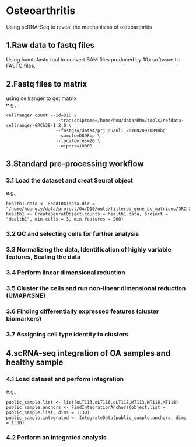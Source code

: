 # Osteoarthritis
Using scRNA-Seq to reveal the mechanisms of osteoarthritis
## 1.Raw data to fastq files
Using bamtofastq tool to convert BAM files produced by 10x software to FASTQ files.
## 2.Fastq files to matrix
using cellranger to get matrix <br>
e.g.,
```
cellranger count --id=D10 \
                   --transcriptome=/home/hou/data/RNA/tools/refdata-cellranger-GRCh38-1.2.0 \
                   --fastqs=/data4/prj_duanli_20180209/D898bp
                   --sample=D898bp \
                   --localcores=20 \
                   --uiport=10000 
```
## 3.Standard pre-processing workflow
### 3.1 Load the dataset and creat Seurat object
e.g.,
```
health1.data <- Read10X(data.dir = "/home/huangcy/data/project/OA/D10/outs/filtered_gene_bc_matrices/GRCh38/")
health1 <- CreateSeuratObject(counts = health1.data, project = "Health1", min.cells = 3, min.features = 200)
```
### 3.2 QC and selecting cells for further analysis
### 3.3 Normalizing the data, Identification of highly variable features, Scaling the data
### 3.4 Perform linear dimensional reduction
### 3.5 Cluster the cells and run non-linear dimensional reduction (UMAP/tSNE)
### 3.6 Finding differentially expressed features (cluster biomarkers)
### 3.7 Assigning cell type identity to clusters
##  4.scRNA-seq integration of OA samples and healthy sample
### 4.1 Load dataset and perform integration
e.g., <br>
```
public_sample.list <- list(oLT113,oLT116,oLT118,MT113,MT116,MT118)
public_sample.anchors <- FindIntegrationAnchors(object.list = public_sample.list, dims = 1:30)
public_sample.integrated <- IntegrateData(public_sample.anchors, dims = 1:30)
```
### 4.2 Perform an integrated analysis









